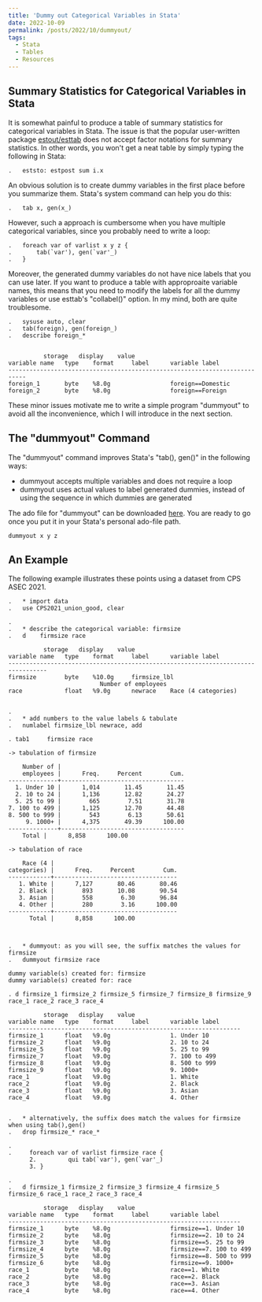```yaml
---
title: 'Dummy out Categorical Variables in Stata'
date: 2022-10-09
permalink: /posts/2022/10/dummyout/
tags:
  - Stata
  - Tables
  - Resources
---
```


Summary Statistics for Categorical Variables in Stata
------
It is somewhat painful to produce a table of summary statistics for categorical variables in Stata. The issue is that the popular user-written package [estout/esttab](http://repec.sowi.unibe.ch/stata/estout/) does not accept factor notations for summary statistics. In other words, you won't get a neat table by simply typing the following in Stata:


	.	eststo: estpost sum i.x


An obvious solution is to create dummy variables in the first place before you summarize them. Stata's system command can help you do this:

	.	tab x, gen(x_)


However, such a approach is cumbersome when you have multiple categorical variables, since you probably need to write a loop:

	.	foreach var of varlist x y z {
	.		tab(`var'), gen(`var'_)
	.	}
	
Moreover, the generated dummy variables do not have nice labels that you can use later. If you want to produce a table with approproaite variable names, this means that you need to modify the labels for all the dummy variables or use esttab's "collabel()" option. In my mind, both are quite troublesome.

	.	sysuse auto, clear
	.	tab(foreign), gen(foreign_)
	.	describe foreign_*
	
	
		      storage   display    value
	variable name   type    format     label      variable label
	---------------------------------------------------------------------------
	foreign_1       byte    %8.0g                 foreign==Domestic
	foreign_2       byte    %8.0g                 foreign==Foreign

These minor issues motivate me to write a simple program "dummyout" to avoid all the inconvenience, which I will introduce in the next section.

The "dummyout" Command
------
The "dummyout" command improves Stata's "tab(), gen()" in the following ways:
* dummyout accepts multiple variables and does not require a loop
* dummyout uses actual values to label generated dummies, instead of using the sequence in which dummies are generated

The ado file for "dummyout" can be downloaded [here](https://github.com/Jianxuan-Lei/stata-dummyout). You are ready to go once you put it in your Stata's personal ado-file path.

	dummyout x y z


An Example
------
The following example illustrates these points using a dataset from CPS ASEC 2021.

	. 	* import data
	. 	use CPS2021_union_good, clear

	. 
	. 	* describe the categorical variable: firmsize
	. 	d    firmsize race

		      storage   display    value
	variable name   type    format     label      variable label
	---------------------------------------------------------------------------------
	firmsize        byte    %10.0g     firmsize_lbl
						      Number of employees
	race            float   %9.0g      newrace    Race (4 categories)
	

	. 
	. 	* add numbers to the value labels & tabulate
	. 	numlabel firmsize_lbl newrace, add

	. tab1     firmsize race

	-> tabulation of firmsize  

	    Number of |
	    employees |      Freq.     Percent        Cum.
	--------------+-----------------------------------
	  1. Under 10 |      1,014       11.45       11.45
	  2. 10 to 24 |      1,136       12.82       24.27
	  5. 25 to 99 |        665        7.51       31.78
	7. 100 to 499 |      1,125       12.70       44.48
	8. 500 to 999 |        543        6.13       50.61
	     9. 1000+ |      4,375       49.39      100.00
	--------------+-----------------------------------
		Total |      8,858      100.00

	-> tabulation of race  

	    Race (4 |
	categories) |      Freq.     Percent        Cum.
	------------+-----------------------------------
	   1. White |      7,127       80.46       80.46
	   2. Black |        893       10.08       90.54
	   3. Asian |        558        6.30       96.84
	   4. Other |        280        3.16      100.00
	------------+-----------------------------------
	      Total |      8,858      100.00
	      
	      
	      
	.	* dummyout: as you will see, the suffix matches the values for firmsize
	. 	dummyout firmsize race
	
	dummy variable(s) created for: firmsize
	dummy variable(s) created for: race

	. d firmsize_1 firmsize_2 firmsize_5 firmsize_7 firmsize_8 firmsize_9 race_1 race_2 race_3 race_4

		      storage   display    value
	variable name   type    format     label      variable label
	------------------------------------------------------------------
	firmsize_1      float   %9.0g                 1. Under 10
	firmsize_2      float   %9.0g                 2. 10 to 24
	firmsize_5      float   %9.0g                 5. 25 to 99
	firmsize_7      float   %9.0g                 7. 100 to 499
	firmsize_8      float   %9.0g                 8. 500 to 999
	firmsize_9      float   %9.0g                 9. 1000+
	race_1          float   %9.0g                 1. White
	race_2          float   %9.0g                 2. Black
	race_3          float   %9.0g                 3. Asian
	race_4          float   %9.0g                 4. Other

	
	. 	* alternatively, the suffix does match the values for firmsize when using tab(),gen()
	. 	drop firmsize_* race_*

	. 
	.	  foreach var of varlist firmsize race {
		  2.         qui tab(`var'), gen(`var'_)
		  3. }

	. 
	. 	d firmsize_1 firmsize_2 firmsize_3 firmsize_4 firmsize_5 firmsize_6 race_1 race_2 race_3 race_4

		      storage   display    value
	variable name   type    format     label      variable label
	------------------------------------------------------------------
	firmsize_1      byte    %8.0g                 firmsize==1. Under 10
	firmsize_2      byte    %8.0g                 firmsize==2. 10 to 24
	firmsize_3      byte    %8.0g                 firmsize==5. 25 to 99
	firmsize_4      byte    %8.0g                 firmsize==7. 100 to 499
	firmsize_5      byte    %8.0g                 firmsize==8. 500 to 999
	firmsize_6      byte    %8.0g                 firmsize==9. 1000+
	race_1          byte    %8.0g                 race==1. White
	race_2          byte    %8.0g                 race==2. Black
	race_3          byte    %8.0g                 race==3. Asian
	race_4          byte    %8.0g                 race==4. Other
